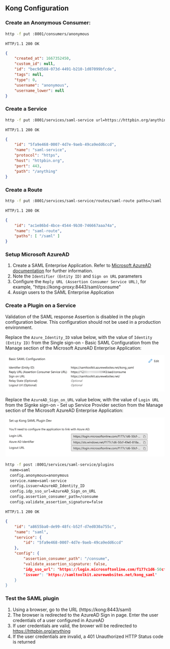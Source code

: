 ## Kong Configuration

### Create an Anonymous Consumer:

```bash
http -f put :8001/consumers/anonymous
```
```http
HTTP/1.1 200 OK
```
```json
{
    "created_at": 1667352450,
    "custom_id": null,
    "id": "bec9d588-073d-4491-b210-1d07099bfcde",
    "tags": null,
    "type": 0,
    "username": "anonymous",
    "username_lower": null
}
```

### Create a Service

```bash
http -f put :8001/services/saml-service url=https://httpbin.org/anything
```
```http
HTTP/1.1 200 OK
```
```json
{
    "id": "5fa9e468-0007-4d7e-9aeb-49ca9edd6ccd",
    "name": "saml-service",
    "protocol": "https",
    "host": "httpbin.org",
    "port": 443,
    "path": "/anything"
}
```

### Create a Route

```bash
http -f put :8001/services/saml-service/routes/saml-route paths=/saml
```
```http
HTTP/1.1 200 OK
```
```json
{
    "id": "ac1e86bd-4bce-4544-9b30-746667aaa74a",
    "name": "saml-route",
    "paths": [ "/saml" ]
}
```

### Setup Microsoft AzureAD 

1. Create a SAML Enterprise Application. Refer to [Microsoft AzureAD documentation](https://learn.microsoft.com/en-us/azure/active-directory/manage-apps/add-application-portal) for further information.
2. Note the `Identifier (Entity ID)` and `Sign on URL` parameters
3. Configure the `Reply URL (Assertion Consumer Service URL)`, for example, "https://kong-proxy:8443/saml/consume"
4. Assign users to the SAML Enterprise Application

### Create a Plugin on a Service

Validation of the SAML response Assertion is disabled in the plugin
configuration below. This configuration should not be used in a
production environment.

Replace the `Azure_Identity_ID` value below, with the value of
`Identity (Entity ID)` from the Single sign-on - Basic SAML
Configuration from the Manage section of the Microsoft AzureAD
Enterprise Application:

<img src="azuread_basic_config.png">

Replace the `AzureAD_Sign_on_URL` value below, with the value of
`Login URL` from the Signke sign-on - Set up Service Provider section
from the Manage section of the Microsoft AzureAD Enterprise
Application:

<img src="azuread_sso_url.png">

```bash
http -f post :8001/services/saml-service/plugins                                                  \
  name=saml                                                                                       \
  config.anonymous=anonymous                                                                      \
  service.name=saml-service                                                                       \
  config.issuer=AzureAD_Identity_ID                                                               \
  config.idp_sso_url=AzureAD_Sign_on_URL                                                          \
  config.assertion_consumer_path=/consume                                                         \
  config.validate_assertion_signature=false
```
```http
HTTP/1.1 200 OK
```
```json
{
    "id": "a8655ba0-de99-48fc-b52f-d7ed030a755c",
    "name": "saml",
    "service": {
        "id": "5fa9e468-0007-4d7e-9aeb-49ca9edd6ccd"
    },
    "config": {
        "assertion_consumer_path": "/consume",
        "validate_assertion_signature: false,
        "idp_sso_url": "https://login.microsoftonline.com/f177c1d6-50cf-49e0-818a-a0585cbafd8d/saml2",
        "issuer": "https://samltoolkit.azurewebsites.net/kong_saml"
    }
}
```

### Test the SAML plugin

1. Using a browser, go to the URL (https://kong:8443/saml)
2. The browser is redirected to the AzureAD Sign in page. Enter the user credentials of a user configured in AzureAD
3. If user credentials are valid, the brower will be redirected to https://httpbin.org/anything
4. If the user credentials are invalid, a 401 Unauthorized HTTP Status code is returned


